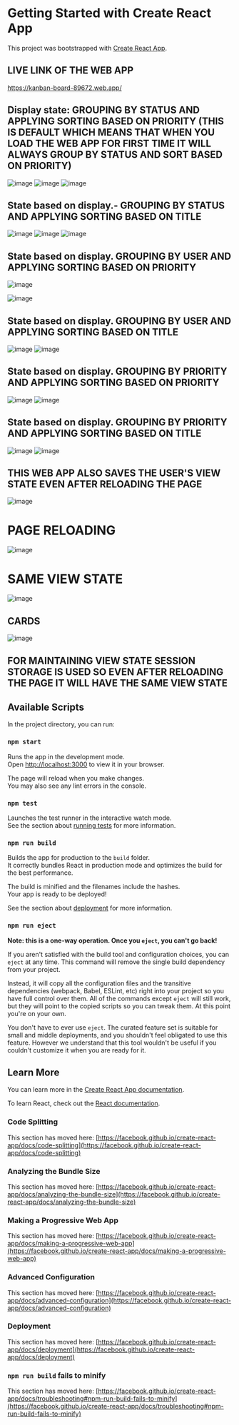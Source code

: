 # Getting Started with Create React App
This project was bootstrapped with [Create React App](https://github.com/facebook/create-react-app).

## LIVE LINK OF THE WEB APP
https://kanban-board-89672.web.app/



## Display state: GROUPING BY STATUS AND APPLYING SORTING BASED ON PRIORITY  (THIS IS DEFAULT WHICH MEANS THAT WHEN YOU LOAD THE WEB APP FOR FIRST TIME IT WILL ALWAYS GROUP BY STATUS AND SORT BASED ON PRIORITY)
![image](https://github.com/AryamanParida/Kanban-board-web-app/assets/77320949/50328f36-c5d1-4fb4-a4e9-b0cdf85880c9)
![image](https://github.com/AryamanParida/Kanban-board-web-app/assets/77320949/eff5eb47-cc76-4c30-9439-7e86db3c5d62)
![image](https://github.com/AryamanParida/Kanban-board-web-app/assets/77320949/0846771d-be97-468f-9137-c3a16aa82ae9)

## State based on display.- GROUPING BY STATUS AND APPLYING SORTING BASED ON TITLE
![image](https://github.com/AryamanParida/Kanban-board-web-app/assets/77320949/58c6f2eb-2786-44c5-844a-78bf7b43d664)
![image](https://github.com/AryamanParida/Kanban-board-web-app/assets/77320949/522d7161-7d0a-4fc1-ba14-8580ee88d5ed)
![image](https://github.com/AryamanParida/Kanban-board-web-app/assets/77320949/86a40731-e8c0-4d45-b748-ed5dcef1d2a8)


## State based on display. GROUPING BY USER AND APPLYING SORTING BASED ON PRIORITY
![image](https://github.com/AryamanParida/Kanban-board-web-app/assets/77320949/6c5f1551-38ca-4111-9cdf-bc4788261225)

![image](https://github.com/AryamanParida/Kanban-board-web-app/assets/77320949/174b5369-f12f-4923-bb86-4f6b807efae9)



## State based on display. GROUPING BY USER AND APPLYING SORTING BASED ON TITLE
![image](https://github.com/AryamanParida/Kanban-board-web-app/assets/77320949/5e4b76ee-fa7d-4c93-8797-e9a68304421b)
![image](https://github.com/AryamanParida/Kanban-board-web-app/assets/77320949/b610cc37-6d90-427d-b564-4710f810d601)

## State based on display. GROUPING BY PRIORITY AND APPLYING SORTING BASED ON PRIORITY
![image](https://github.com/AryamanParida/Kanban-board-web-app/assets/77320949/6b564cd5-ac08-42d4-9324-cc5d773896e2)
![image](https://github.com/AryamanParida/Kanban-board-web-app/assets/77320949/711aae84-0ea8-47eb-8fde-b2f702057b2f)


## State based on display. GROUPING BY PRIORITY AND APPLYING SORTING BASED ON TITLE
![image](https://github.com/AryamanParida/Kanban-board-web-app/assets/77320949/826830fa-89f5-4a7d-9e53-090c57ac2108)
![image](https://github.com/AryamanParida/Kanban-board-web-app/assets/77320949/49226ba9-9dc0-4068-840d-743e0e459216)


## THIS WEB APP ALSO SAVES THE USER'S VIEW STATE EVEN AFTER RELOADING THE PAGE
![image](https://github.com/AryamanParida/Kanban-board-web-app/assets/77320949/c70d9620-863f-42eb-9bc4-1eaebb8fe325)

# PAGE RELOADING
![image](https://github.com/AryamanParida/Kanban-board-web-app/assets/77320949/04422681-5515-4ef9-a66e-176bb0a1ccf2)

# SAME VIEW STATE
![image](https://github.com/AryamanParida/Kanban-board-web-app/assets/77320949/1b990e1b-bb68-42ce-9c3c-168aff6e6721)

## CARDS
![image](https://github.com/AryamanParida/Kanban-board-web-app/assets/77320949/cf31de8e-89f3-4c7d-8b82-28b1bdc76675)

## FOR MAINTAINING VIEW STATE SESSION STORAGE IS USED SO EVEN AFTER RELOADING THE PAGE IT WILL HAVE THE SAME VIEW STATE
## Available Scripts

In the project directory, you can run:

### `npm start`

Runs the app in the development mode.\
Open [http://localhost:3000](http://localhost:3000) to view it in your browser.

The page will reload when you make changes.\
You may also see any lint errors in the console.

### `npm test`

Launches the test runner in the interactive watch mode.\
See the section about [running tests](https://facebook.github.io/create-react-app/docs/running-tests) for more information.

### `npm run build`

Builds the app for production to the `build` folder.\
It correctly bundles React in production mode and optimizes the build for the best performance.

The build is minified and the filenames include the hashes.\
Your app is ready to be deployed!

See the section about [deployment](https://facebook.github.io/create-react-app/docs/deployment) for more information.

### `npm run eject`

**Note: this is a one-way operation. Once you `eject`, you can't go back!**

If you aren't satisfied with the build tool and configuration choices, you can `eject` at any time. This command will remove the single build dependency from your project.

Instead, it will copy all the configuration files and the transitive dependencies (webpack, Babel, ESLint, etc) right into your project so you have full control over them. All of the commands except `eject` will still work, but they will point to the copied scripts so you can tweak them. At this point you're on your own.

You don't have to ever use `eject`. The curated feature set is suitable for small and middle deployments, and you shouldn't feel obligated to use this feature. However we understand that this tool wouldn't be useful if you couldn't customize it when you are ready for it.

## Learn More

You can learn more in the [Create React App documentation](https://facebook.github.io/create-react-app/docs/getting-started).

To learn React, check out the [React documentation](https://reactjs.org/).

### Code Splitting

This section has moved here: [https://facebook.github.io/create-react-app/docs/code-splitting](https://facebook.github.io/create-react-app/docs/code-splitting)

### Analyzing the Bundle Size

This section has moved here: [https://facebook.github.io/create-react-app/docs/analyzing-the-bundle-size](https://facebook.github.io/create-react-app/docs/analyzing-the-bundle-size)

### Making a Progressive Web App

This section has moved here: [https://facebook.github.io/create-react-app/docs/making-a-progressive-web-app](https://facebook.github.io/create-react-app/docs/making-a-progressive-web-app)

### Advanced Configuration

This section has moved here: [https://facebook.github.io/create-react-app/docs/advanced-configuration](https://facebook.github.io/create-react-app/docs/advanced-configuration)

### Deployment

This section has moved here: [https://facebook.github.io/create-react-app/docs/deployment](https://facebook.github.io/create-react-app/docs/deployment)

### `npm run build` fails to minify

This section has moved here: [https://facebook.github.io/create-react-app/docs/troubleshooting#npm-run-build-fails-to-minify](https://facebook.github.io/create-react-app/docs/troubleshooting#npm-run-build-fails-to-minify)
